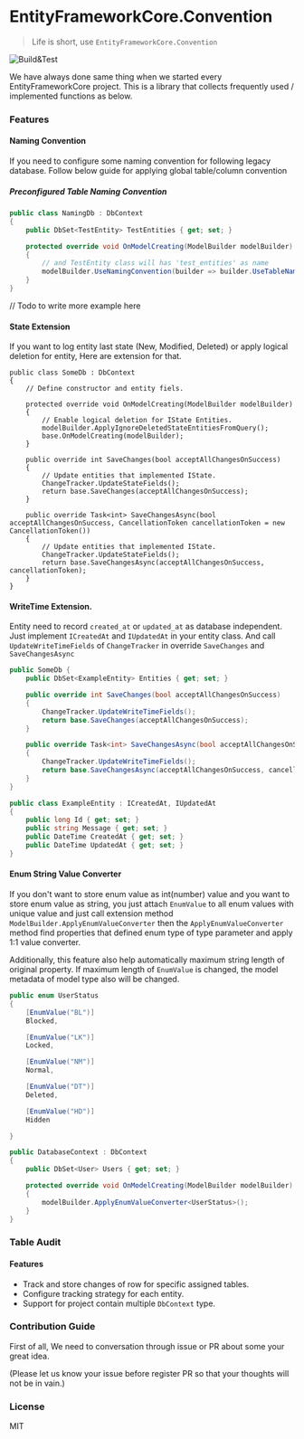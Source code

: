 # EntityFrameworkCore.Convention
> Life is short, use `EntityFrameworkCore.Convention`

![Build&Test](https://github.com/enif-lee/EntityFrameworkCore.Convention/workflows/Build&Test/badge.svg)

We have always done same thing when we started every EntityFrameworkCore project.
This is a library that collects frequently used / implemented functions as below.

### Features

#### Naming Convention

If you need to configure some naming convention for following legacy database. Follow below guide for applying global table/column convention

##### Preconfigured Table Naming Convention

```csharp
public class NamingDb : DbContext
{
    public DbSet<TestEntity> TestEntities { get; set; }

    protected override void OnModelCreating(ModelBuilder modelBuilder)
    {
        // and TestEntity class will has 'test_entities' as name
        modelBuilder.UseNamingConvention(builder => builder.UseTableNamingConvention(NamingConvention.LowerSnakeCase));
    }
}
```

// Todo to write more example here

#### State Extension

If you want to log entity last state (New, Modified, Deleted) or apply logical deletion for entity, Here are extension for that.

```
public class SomeDb : DbContext
{
    // Define constructor and entity fiels.

    protected override void OnModelCreating(ModelBuilder modelBuilder)
    {
        // Enable logical deletion for IState Entities.
        modelBuilder.ApplyIgnoreDeletedStateEntitiesFromQuery();
        base.OnModelCreating(modelBuilder);
    }

    public override int SaveChanges(bool acceptAllChangesOnSuccess)
    {
        // Update entities that implemented IState.
        ChangeTracker.UpdateStateFields();
        return base.SaveChanges(acceptAllChangesOnSuccess);
    }

    public override Task<int> SaveChangesAsync(bool acceptAllChangesOnSuccess, CancellationToken cancellationToken = new CancellationToken())
    {
        // Update entities that implemented IState.
        ChangeTracker.UpdateStateFields();
        return base.SaveChangesAsync(acceptAllChangesOnSuccess, cancellationToken);
    }
}
```

#### WriteTime Extension.

Entity need to record `created_at` or `updated_at` as database independent. Just implement `ICreatedAt` and `IUpdatedAt` in your entity class.
And call `UpdateWriteTimeFields` of `ChangeTracker` in override `SaveChanges` and `SaveChangesAsync`

```csharp
public SomeDb {
    public DbSet<ExampleEntity> Entities { get; set; }

    public override int SaveChanges(bool acceptAllChangesOnSuccess)
    {
        ChangeTracker.UpdateWriteTimeFields();
        return base.SaveChanges(acceptAllChangesOnSuccess);
    }

    public override Task<int> SaveChangesAsync(bool acceptAllChangesOnSuccess, CancellationToken cancellationToken = new CancellationToken())
    {
        ChangeTracker.UpdateWriteTimeFields();
        return base.SaveChangesAsync(acceptAllChangesOnSuccess, cancellationToken);
    }
}

public class ExampleEntity : ICreatedAt, IUpdatedAt
{
    public long Id { get; set; }
    public string Message { get; set; }
    public DateTime CreatedAt { get; set; }
    public DateTime UpdatedAt { get; set; }
}
```

#### Enum String Value Converter

If you don't want to store enum value as int(number) value and you want to store enum value as string,
you just attach `EnumValue` to all enum values with unique value and just call extension method `ModelBuilder.ApplyEnumValueConverter`
then the `ApplyEnumValueConverter` method find properties that defined enum type of type parameter and apply 1:1 value converter.

Additionally, this feature also help automatically maximum string length of original property. 
If maximum length of `EnumValue` is changed, the model metadata of model type also will be changed.
 
```csharp
public enum UserStatus
{
    [EnumValue("BL")] 
    Blocked,

    [EnumValue("LK")] 
    Locked,

    [EnumValue("NM")] 
    Normal,

    [EnumValue("DT")] 
    Deleted,

    [EnumValue("HD")] 
    Hidden

}

public DatabaseContext : DbContext
{
    public DbSet<User> Users { get; set; }

    protected override void OnModelCreating(ModelBuilder modelBuilder)
    {
        modelBuilder.ApplyEnumValueConverter<UserStatus>();
    }
}
```

### Table Audit

#### Features
-  Track and store changes of row for specific assigned tables.
-  Configure tracking strategy for each entity.
-  Support for project contain multiple `DbContext` type.

### Contribution Guide

First of all, We need to conversation through issue or PR about some your great idea.

(Please let us know your issue before register PR so that your thoughts will not be in vain.)

### License

MIT
